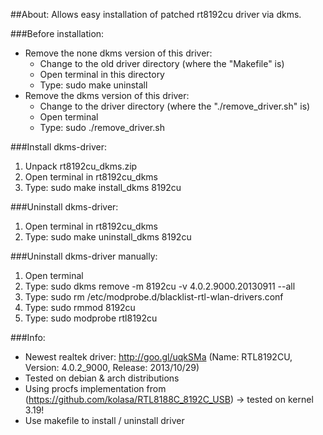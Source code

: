 ##About:
Allows easy installation of patched rt8192cu driver via dkms.

###Before installation:
- Remove the none dkms version of this driver:
  - Change to the old driver directory (where the "Makefile" is)
  - Open terminal in this directory
  - Type: sudo make uninstall
- Remove the dkms version of this driver:
  - Change to the driver directory (where the "./remove_driver.sh" is)
  - Open terminal
  - Type: sudo ./remove_driver.sh

###Install dkms-driver:
1. Unpack rt8192cu_dkms.zip
2. Open terminal in rt8192cu_dkms
3. Type: sudo make install_dkms 8192cu

###Uninstall dkms-driver:
1. Open terminal in rt8192cu_dkms
2. Type: sudo make uninstall_dkms 8192cu

###Uninstall dkms-driver manually:
1. Open terminal
2. Type: sudo dkms remove -m 8192cu -v 4.0.2.9000.20130911 --all
3. Type: sudo rm /etc/modprobe.d/blacklist-rtl-wlan-drivers.conf
4. Type: sudo rmmod 8192cu
5. Type: sudo modprobe rtl8192cu

###Info:
- Newest realtek driver: http://goo.gl/uqkSMa (Name: RTL8192CU, Version: 4.0.2_9000, Release: 2013/10/29)
- Tested on debian & arch distributions
- Using procfs implementation from (https://github.com/kolasa/RTL8188C_8192C_USB) -> tested on kernel 3.19!
- Use makefile to install / uninstall driver

